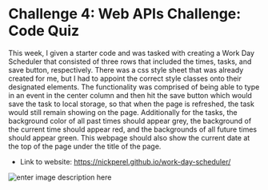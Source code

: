 # Challenge 4: Web APIs Challenge: Code Quiz

This week, I given a starter code and was tasked with creating a Work Day Scheduler that consisted of three rows that included the times, tasks, and save button, respectively. There was a css style sheet that was already created for me, but I had to appoint the correct style classes onto their designated elements. The functionality was comprised of being able to type in an event in the center column and then hit the save button which would save the task to local storage, so that when the page is refreshed, the task would still remain showing on the page. Additionally for the tasks, the background color of all past times should appear grey, the background of the current time should appear red, and the backgrounds of all future times should appear green. This webpage should also show the current date at the top of the page under the title of the page.

 - Link to website: https://nickperel.github.io/work-day-scheduler/

![enter image description here](https://www.dropbox.com/s/yp882jry9jxrhz3/work-day-scheduler.png?raw=1)